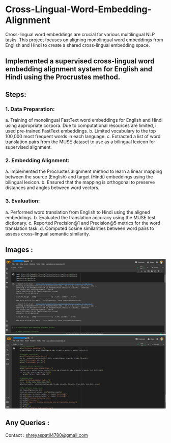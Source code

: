 # Cross-Lingual-Word-Embedding-Alignment
 Cross-lingual word embeddings are crucial for various multilingual NLP tasks. This project focuses on aligning monolingual word embeddings from English and Hindi to create a shared  cross-lingual embedding space.
## Implemented a supervised cross-lingual word embedding alignment system for English and Hindi using the Procrustes method.

## Steps:
### 1. Data Preparation:
 a. Training of monolingual FastText word embeddings for English and Hindi using appropriate corpora. Due to computational resources are limited, i used pre-trained FastText embeddings.
 b. Limited vocabulary to the top 100,000 most frequent words in each language.
 c. Extracted a list of word translation pairs from the MUSE dataset to use as a bilingual lexicon for supervised alignment.
 
### 2. Embedding Alignment:
 a. Implemented the Procrustes alignment method to learn a linear mapping between the source (English) and target (Hindi) embeddings using the bilingual lexicon.
 b. Ensured that the mapping is orthogonal to preserve distances and angles between word vectors.
 
### 3. Evaluation:
 a. Performed word translation from English to Hindi using the aligned embeddings.
 b. Evaluated the translation accuracy using the MUSE test dictionary.
 c. Reported Precision@1 and Precision@5 metrics for the word translation task.
 d. Computed cosine similarities between word pairs to assess cross-lingual semantic similarity.

## Images :
![Project Workflow](https://github.com/Shreyas-Patil-01/Cross-Lingual-Word-Embedding-Alignment/blob/main/output_img1%20(1).png)
![Project Workflow](https://github.com/Shreyas-Patil-01/Cross-Lingual-Word-Embedding-Alignment/blob/main/output_img1%20(2).png)

## Any Queries :
 Contact : shreyaspatil4780@gmail.com
